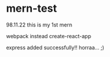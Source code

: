 # mern-test
98.11.22 this is my 1st mern

webpack instead create-react-app

express added successfully!! horraa... ;)
